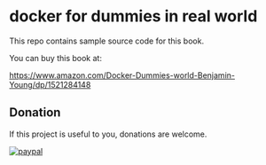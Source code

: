 # docker for dummies in real world

This repo contains sample source code for this book.

You can buy this book at:
 
https://www.amazon.com/Docker-Dummies-world-Benjamin-Young/dp/1521284148

## Donation

If this project is useful to you, donations are welcome.

[![paypal](https://www.paypalobjects.com/en_US/i/btn/btn_donateCC_LG.gif)](https://www.paypal.com/cgi-bin/webscr?cmd=_s-xclick&hosted_button_id=96VNRAX955D2Q&source=url)
